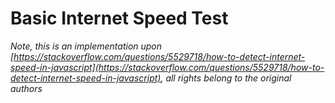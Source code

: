 # Basic Internet Speed Test

_Note, this is an implementation upon [https://stackoverflow.com/questions/5529718/how-to-detect-internet-speed-in-javascript](https://stackoverflow.com/questions/5529718/how-to-detect-internet-speed-in-javascript), all rights belong to the original authors_
